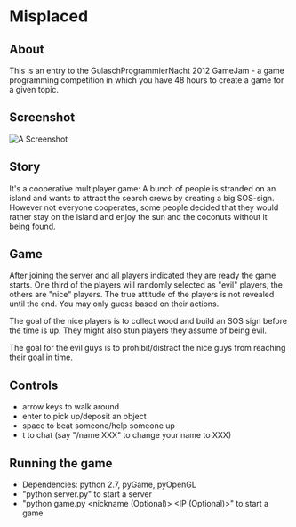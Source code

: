 Misplaced
=========

About
-----

This is an entry to the GulaschProgrammierNacht 2012 GameJam - a game
programming competition in which you have 48 hours to create a game for a given
topic.

Screenshot
----------
![A Screenshot](https://entropia.de/wiki/images/e/e6/Screenshot.png)

Story
-----
It's a cooperative multiplayer game: A bunch of people is stranded on an island and wants to attract the search crews by creating a big SOS-sign. However not everyone cooperates, some people decided that they would rather stay on the island and enjoy the sun and the coconuts without it being found.

Game
----

After joining the server and all players indicated they are ready the game
starts. One third of the players will randomly selected as "evil" players, the
others are "nice" players. The true attitude of the players is not revealed
until the end. You may only guess based on their actions.

The goal of the nice players is to collect wood and build an SOS sign before
the time is up. They might also stun players they assume of being evil.

The goal for the evil guys is to prohibit/distract the nice guys from reaching
their goal in time.

Controls
--------

* arrow keys to walk around
* enter to pick up/deposit an object
* space to beat someone/help someone up
* t to chat (say "/name XXX" to change your name to XXX) 

Running the game
----------------

* Dependencies: python 2.7, pyGame, pyOpenGL
* "python server.py" to start a server
* "python game.py <nickname (Optional)> <IP (Optional)>" to start a game


